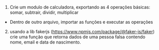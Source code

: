1. Crie um modulo de calculadora, exportando as 4 operações básicas: somar, subtrair, dividir, multiplicar

- Dentro de outro arquivo, importar as funções e executar as operações

2. usando a lib fakerjs (https://www.npmjs.com/package/@faker-js/faker) crie uma função que retorna dados de uma pessoa falsa contendo nome, email e data de nascimento.
